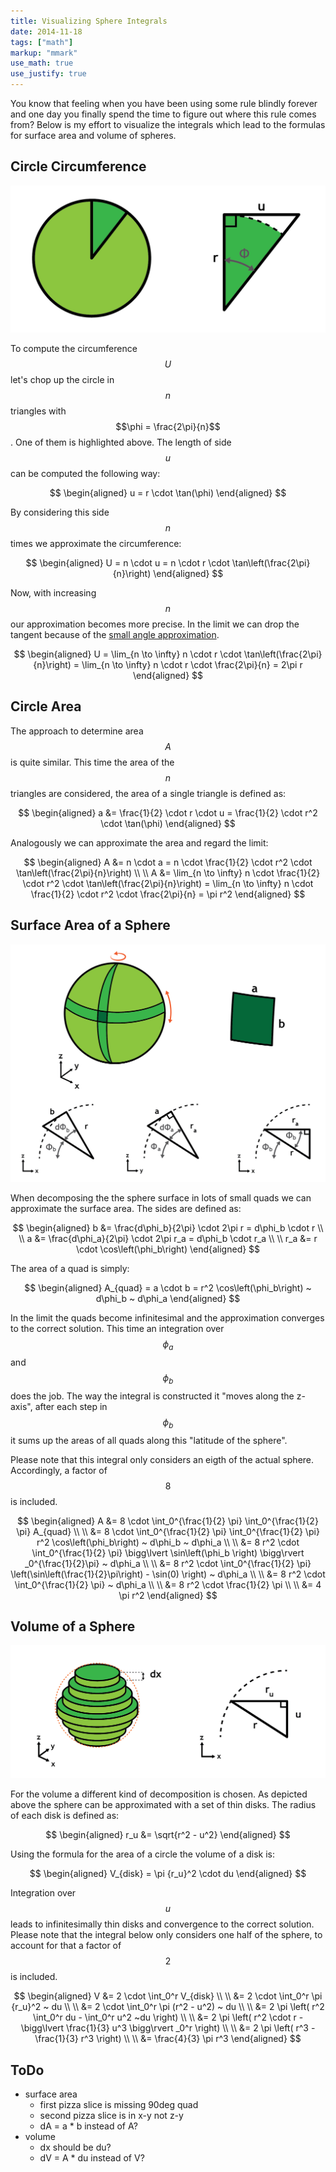 ```yaml
---
title: Visualizing Sphere Integrals
date: 2014-11-18
tags: ["math"]
markup: "mmark"
use_math: true
use_justify: true
---
```



You know that feeling when you have been using some rule blindly forever and one day you finally spend the time to figure out where this rule comes from? Below is my effort to visualize the integrals which lead to the formulas for surface area and volume of spheres.

<!--more-->


## Circle Circumference


![Circle Area and Circumference](data/circle-area.png)

To compute the circumference $$U$$ let's chop up the circle in $$n$$ triangles with $$\phi = \frac{2\pi}{n}$$. One of them is highlighted above. The length of side $$u$$ can be computed the following way:

$$
\begin{aligned}
u = r \cdot \tan(\phi)
\end{aligned}
$$

By considering this side $$n$$ times we approximate the circumference:

$$
\begin{aligned}
U = n \cdot u = n \cdot r \cdot \tan\left(\frac{2\pi}{n}\right)
\end{aligned}
$$


Now, with increasing $$n$$ our approximation becomes more precise. In the limit we can drop the tangent because of the [small angle approximation](https://en.wikipedia.org/wiki/Small-angle_approximation).

$$
\begin{aligned}
U = \lim_{n \to \infty} n \cdot r \cdot \tan\left(\frac{2\pi}{n}\right) = \lim_{n \to \infty} n \cdot r \cdot \frac{2\pi}{n} = 2\pi r
\end{aligned}
$$


## Circle Area


The approach to determine area $$A$$ is quite similar. This time the area of the $$n$$ triangles are considered, the area of a single triangle is defined as:

$$
\begin{aligned}
a &= \frac{1}{2} \cdot r \cdot u = \frac{1}{2} \cdot r^2 \cdot \tan(\phi)
\end{aligned}
$$

Analogously we can approximate the area and regard the limit:

$$
\begin{aligned}
A &= n \cdot a = n \cdot \frac{1}{2} \cdot r^2 \cdot \tan\left(\frac{2\pi}{n}\right) \\ \\
A &= \lim_{n \to \infty} n \cdot \frac{1}{2} \cdot r^2 \cdot \tan\left(\frac{2\pi}{n}\right) = \lim_{n \to \infty} n \cdot \frac{1}{2} \cdot r^2 \cdot \frac{2\pi}{n} = \pi r^2
\end{aligned}
$$

## Surface Area of a Sphere

![Sphere Surface](data/sphere-surface.png)

When decomposing the the sphere surface in lots of small quads we can approximate the surface area. The sides are defined as:

$$
\begin{aligned}
  b &= \frac{d\phi_b}{2\pi} \cdot 2\pi r = d\phi_b \cdot r \\ \\
  a &= \frac{d\phi_a}{2\pi} \cdot 2\pi r_a = d\phi_b \cdot r_a \\ \\
r_a &= r \cdot \cos\left(\phi_b\right)
\end{aligned}
$$

The area of a quad is simply:

$$
\begin{aligned}
A_{quad} = a \cdot b = r^2 \cos\left(\phi_b\right) ~ d\phi_b ~ d\phi_a
\end{aligned}
$$

In the limit the quads become infinitesimal and the approximation converges to the correct solution. This time an integration over $$\phi_a$$ and $$\phi_b$$ does the job. The way the integral is constructed it "moves along the z-axis", after each step in $$\phi_b$$ it sums up the areas of all quads along this "latitude of the sphere".

Please note that this integral only considers an eigth of the actual sphere. Accordingly, a factor of $$8$$ is included.


$$
\begin{aligned}
A &= 8 \cdot \int_0^{\frac{1}{2} \pi} \int_0^{\frac{1}{2} \pi} A_{quad} \\ \\
&= 8 \cdot \int_0^{\frac{1}{2} \pi} \int_0^{\frac{1}{2} \pi} r^2 \cos\left(\phi_b\right) ~ d\phi_b ~ d\phi_a \\ \\
&= 8 r^2 \cdot \int_0^{\frac{1}{2} \pi} \bigg\lvert \sin\left(\phi_b \right) \bigg\rvert _0^{\frac{1}{2}\pi} ~ d\phi_a \\ \\
&= 8 r^2 \cdot \int_0^{\frac{1}{2} \pi} \left(\sin\left(\frac{1}{2}\pi\right) - \sin(0) \right) ~ d\phi_a \\ \\
&= 8 r^2 \cdot \int_0^{\frac{1}{2} \pi} ~ d\phi_a \\ \\
&= 8 r^2 \cdot \frac{1}{2} \pi \\ \\
&= 4 \pi r^2
\end{aligned}
$$


## Volume of a Sphere

![Sphere Volumne](data/sphere-volume.png)

For the volume a different kind of decomposition is chosen. As depicted above the sphere can be approximated with a set of thin disks. The radius of each disk is defined as:

$$
\begin{aligned}
r_u &= \sqrt{r^2 - u^2}
\end{aligned}
$$

Using the formula for the area of a circle the volume of a disk is:

$$
\begin{aligned}
V_{disk} = \pi {r_u}^2 \cdot du
\end{aligned}
$$

Integration over $$u$$ leads to infinitesimally thin disks and convergence to the correct solution. Please note that the integral below only considers one half of the sphere, to account for that a factor of $$2$$ is included.

$$
\begin{aligned}
V &= 2 \cdot \int_0^r V_{disk} \\ \\
&= 2 \cdot \int_0^r \pi {r_u}^2 ~ du \\ \\
&= 2 \cdot \int_0^r \pi (r^2 - u^2) ~ du \\ \\
&= 2 \pi \left( r^2 \int_0^r du - \int_0^r u^2 ~du \right) \\ \\
&= 2 \pi \left( r^2 \cdot r - \bigg\lvert \frac{1}{3} u^3 \bigg\rvert _0^r \right) \\ \\
&= 2 \pi \left( r^3 - \frac{1}{3} r^3 \right) \\ \\
&= \frac{4}{3} \pi r^3
\end{aligned}
$$



## ToDo

* surface area
  * first pizza slice is missing 90deg quad
  * second pizza slice is in x-y not z-y
  * dA = a * b instead of A?
* volume
  * dx should be du?
  * dV = A * du instead of V?